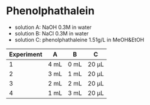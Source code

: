 # Phenolphathalein

- solution A: NaOH 0.3M in water
- solution B: NaCl 0.3M in water
- solution C: phenolphathaleine 1.51g/L in MeOH&EtOH

| Experiment | A    | B    | C     |
| ---------- | ---- | ---- | ----- |
| 1          | 4 mL | 0 mL | 20 µL |
| 2          | 3 mL | 1 mL | 20 µL |
| 3          | 2 mL | 2 mL | 20 µL |
| 4          | 1 mL | 3 mL | 20 µL |
